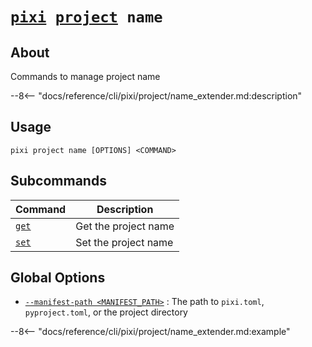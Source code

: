 # <code>[pixi](../../pixi.md) [project](../project.md) name</code>

## About
Commands to manage project name

--8<-- "docs/reference/cli/pixi/project/name_extender.md:description"

## Usage
```
pixi project name [OPTIONS] <COMMAND>
```

## Subcommands
| Command | Description |
|---------|-------------|
| [`get`](get) | Get the project name |
| [`set`](set) | Set the project name |


## Global Options
- <a id="arg---manifest-path" href="#arg---manifest-path">`--manifest-path <MANIFEST_PATH>`</a>
:  The path to `pixi.toml`, `pyproject.toml`, or the project directory

--8<-- "docs/reference/cli/pixi/project/name_extender.md:example"
